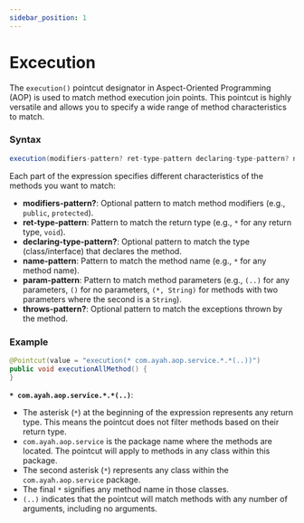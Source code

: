 ```yaml
---
sidebar_position: 1
---
```


# Excecution 

The `execution()` pointcut designator in Aspect-Oriented Programming (AOP) is used to match method execution join points. This pointcut is highly versatile and allows you to specify a wide range of method characteristics to match.

### Syntax
```java
execution(modifiers-pattern? ret-type-pattern declaring-type-pattern? name-pattern(param-pattern) throws-pattern?)
```
Each part of the expression specifies different characteristics of the methods you want to match:

- **modifiers-pattern?**: Optional pattern to match method modifiers (e.g., `public`, `protected`).
- **ret-type-pattern**: Pattern to match the return type (e.g., `*` for any return type, `void`).
- **declaring-type-pattern?**: Optional pattern to match the type (class/interface) that declares the method.
- **name-pattern**: Pattern to match the method name (e.g., `*` for any method name).
- **param-pattern**: Pattern to match method parameters (e.g., `(..)` for any parameters, `()` for no parameters, `(*, String)` for methods with two parameters where the second is a `String`).
- **throws-pattern?**: Optional pattern to match the exceptions thrown by the method.

### Example

```java
@Pointcut(value = "execution(* com.ayah.aop.service.*.*(..))")
public void executionAllMethod() {
}
```

**`* com.ayah.aop.service.*.*(..)`**:
   - The asterisk (`*`) at the beginning of the expression represents any return type. This means the pointcut does not filter methods based on their return type.
   - `com.ayah.aop.service` is the package name where the methods are located. The pointcut will apply to methods in any class within this package.
   - The second asterisk (`*`) represents any class within the `com.ayah.aop.service` package.
   - The final `*` signifies any method name in those classes.
   - `(..)` indicates that the pointcut will match methods with any number of arguments, including no arguments.
